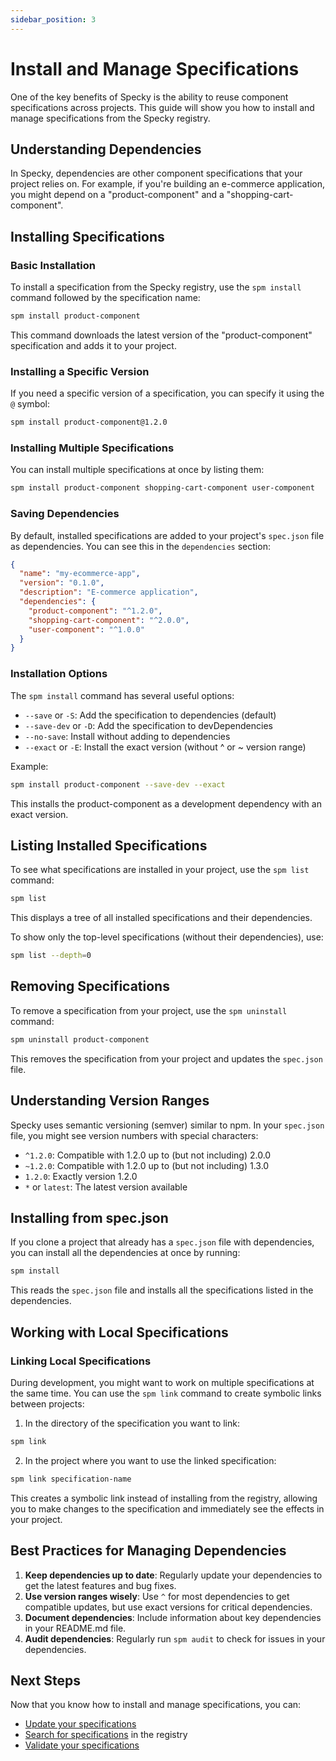 ```yaml
---
sidebar_position: 3
---
```


# Install and Manage Specifications

One of the key benefits of Specky is the ability to reuse component specifications across projects. This guide will show you how to install and manage specifications from the Specky registry.

## Understanding Dependencies

In Specky, dependencies are other component specifications that your project relies on. For example, if you're building an e-commerce application, you might depend on a "product-component" and a "shopping-cart-component".

## Installing Specifications

### Basic Installation

To install a specification from the Specky registry, use the `spm install` command followed by the specification name:

```bash
spm install product-component
```

This command downloads the latest version of the "product-component" specification and adds it to your project.

### Installing a Specific Version

If you need a specific version of a specification, you can specify it using the `@` symbol:

```bash
spm install product-component@1.2.0
```

### Installing Multiple Specifications

You can install multiple specifications at once by listing them:

```bash
spm install product-component shopping-cart-component user-component
```

### Saving Dependencies

By default, installed specifications are added to your project's `spec.json` file as dependencies. You can see this in the `dependencies` section:

```json
{
  "name": "my-ecommerce-app",
  "version": "0.1.0",
  "description": "E-commerce application",
  "dependencies": {
    "product-component": "^1.2.0",
    "shopping-cart-component": "^2.0.0",
    "user-component": "^1.0.0"
  }
}
```

### Installation Options

The `spm install` command has several useful options:

- `--save` or `-S`: Add the specification to dependencies (default)
- `--save-dev` or `-D`: Add the specification to devDependencies
- `--no-save`: Install without adding to dependencies
- `--exact` or `-E`: Install the exact version (without ^ or ~ version range)

Example:

```bash
spm install product-component --save-dev --exact
```

This installs the product-component as a development dependency with an exact version.

## Listing Installed Specifications

To see what specifications are installed in your project, use the `spm list` command:

```bash
spm list
```

This displays a tree of all installed specifications and their dependencies.

To show only the top-level specifications (without their dependencies), use:

```bash
spm list --depth=0
```

## Removing Specifications

To remove a specification from your project, use the `spm uninstall` command:

```bash
spm uninstall product-component
```

This removes the specification from your project and updates the `spec.json` file.

## Understanding Version Ranges

Specky uses semantic versioning (semver) similar to npm. In your `spec.json` file, you might see version numbers with special characters:

- `^1.2.0`: Compatible with 1.2.0 up to (but not including) 2.0.0
- `~1.2.0`: Compatible with 1.2.0 up to (but not including) 1.3.0
- `1.2.0`: Exactly version 1.2.0
- `*` or `latest`: The latest version available

## Installing from spec.json

If you clone a project that already has a `spec.json` file with dependencies, you can install all the dependencies at once by running:

```bash
spm install
```

This reads the `spec.json` file and installs all the specifications listed in the dependencies.

## Working with Local Specifications

### Linking Local Specifications

During development, you might want to work on multiple specifications at the same time. You can use the `spm link` command to create symbolic links between projects:

1. In the directory of the specification you want to link:

```bash
spm link
```

2. In the project where you want to use the linked specification:

```bash
spm link specification-name
```

This creates a symbolic link instead of installing from the registry, allowing you to make changes to the specification and immediately see the effects in your project.

## Best Practices for Managing Dependencies

1. **Keep dependencies up to date**: Regularly update your dependencies to get the latest features and bug fixes.
2. **Use version ranges wisely**: Use `^` for most dependencies to get compatible updates, but use exact versions for critical dependencies.
3. **Document dependencies**: Include information about key dependencies in your README.md file.
4. **Audit dependencies**: Regularly run `spm audit` to check for issues in your dependencies.

## Next Steps

Now that you know how to install and manage specifications, you can:
- [Update your specifications](./update-specifications.md)
- [Search for specifications](./search-specifications.md) in the registry
- [Validate your specifications](./validate-specifications.md)